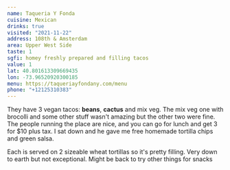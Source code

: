 ```yaml
---
name: Taqueria Y Fonda
cuisine: Mexican
drinks: true
visited: "2021-11-22"
address: 108th & Amsterdam
area: Upper West Side
taste: 1
sgfi: homey freshly prepared and filling tacos
value: 1
lat: 40.801613309669435
lon: -73.96520920300185
menu: https://taqueriayfondany.com/menu
phone: "+12125310383"
---
```


They have 3 vegan tacos: **beans**, **cactus** and mix veg. The mix veg one with brocolli and some other stuff wasn't amazing but the other two were fine. The people running the place are nice, and you can go for lunch and get 3 for $10 plus tax. I sat down and he gave me free homemade tortilla chips and green salsa.

Each is served on 2 sizeable wheat tortillas so it's pretty filling. Very down to earth but not exceptional. Might be back to try other things for snacks
